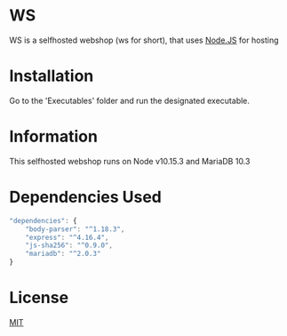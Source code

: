 # WS

WS is a selfhosted webshop (ws for short), that uses [Node.JS](https://nodejs.org/en/) for hosting

# Installation

Go to the 'Executables' folder and run the designated executable.

# Information

This selfhosted webshop runs on Node v10.15.3 and MariaDB 10.3

# Dependencies Used

```javascript
"dependencies": {
    "body-parser": "^1.18.3",
    "express": "^4.16.4",
    "js-sha256": "^0.9.0",
    "mariadb": "^2.0.3"
}
```

# License
[MIT](https://choosealicense.com/licenses/mit/)